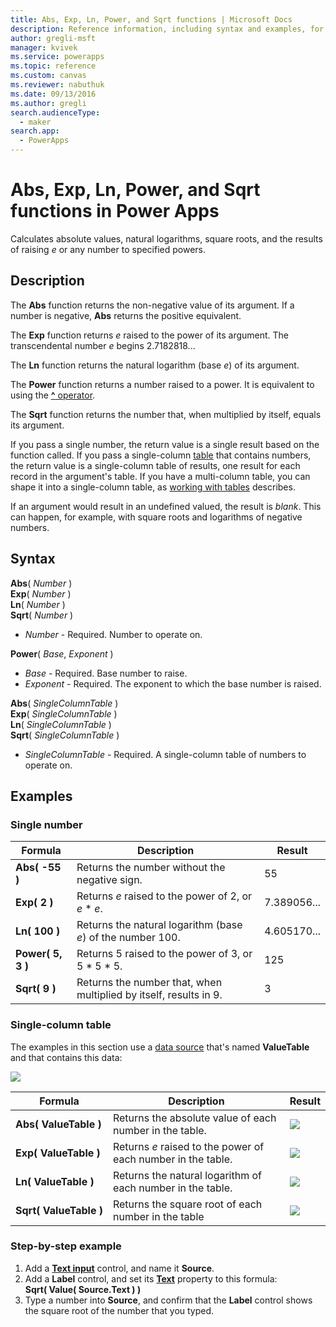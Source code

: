```yaml
---
title: Abs, Exp, Ln, Power, and Sqrt functions | Microsoft Docs
description: Reference information, including syntax and examples, for the Abs, Sqrt, and other functions in Power Apps
author: gregli-msft
manager: kvivek
ms.service: powerapps
ms.topic: reference
ms.custom: canvas
ms.reviewer: nabuthuk
ms.date: 09/13/2016
ms.author: gregli
search.audienceType: 
  - maker
search.app: 
  - PowerApps
---
```

# Abs, Exp, Ln, Power, and Sqrt functions in Power Apps
Calculates absolute values, natural logarithms, square roots, and the results of raising *e* or any number to specified powers.

## Description
The **Abs** function returns the non-negative value of its argument. If a number is negative, **Abs** returns the positive equivalent.

The **Exp** function returns *e* raised to the power of its argument.  The transcendental number *e* begins 2.7182818...

The **Ln** function returns the natural logarithm (base *e*) of its argument.

The **Power** function returns a number raised to a power.  It is equivalent to using the [**^** operator](operators.md).

The **Sqrt** function returns the number that, when multiplied by itself, equals its argument.

If you pass a single number, the return value is a single result based on the function called.  If you pass a single-column [table](../working-with-tables.md) that contains numbers, the return value is a single-column table of results, one result for each record in the argument's table. If you have a multi-column table, you can shape it into a single-column table, as [working with tables](../working-with-tables.md) describes.  

If an argument would result in an undefined valued, the result is *blank*.  This can happen, for example, with square roots and logarithms of negative numbers.

## Syntax
**Abs**( *Number* )<br>**Exp**( *Number* )<br>**Ln**( *Number* )<br>**Sqrt**( *Number* )

* *Number* - Required. Number to operate on.

**Power**( *Base*, *Exponent* )

* *Base* - Required. Base number to raise.
* *Exponent* - Required. The exponent to which the base number is raised.

**Abs**( *SingleColumnTable* )<br>**Exp**( *SingleColumnTable* )<br>**Ln**( *SingleColumnTable* )<br>**Sqrt**( *SingleColumnTable* )

* *SingleColumnTable* - Required. A single-column table of numbers to operate on.

## Examples
### Single number

| Formula | Description | Result |
| --- | --- | --- |
| **Abs( -55 )** |Returns the number without the negative sign. |55 |
| **Exp( 2 )** |Returns *e* raised to the power of 2, or *e* \* *e*. |7.389056... |
| **Ln( 100 )** |Returns the natural logarithm (base *e*) of the number 100. |4.605170... |
| **Power( 5, 3 )** |Returns 5 raised to the power of 3, or 5 \* 5 \* 5. |125 |
| **Sqrt( 9 )** |Returns the number that, when multiplied by itself, results in 9. |3 |

### Single-column table
The examples in this section use a [data source](../working-with-data-sources.md) that's named **ValueTable** and that contains this data:

![](media/function-numericals/values.png)

| Formula | Description | Result |
| --- | --- | --- |
| **Abs(&nbsp;ValueTable&nbsp;)** |Returns the absolute value of each number in the table. | ![](media/function-numericals/values-abs.png) |
| **Exp(&nbsp;ValueTable&nbsp;)** |Returns *e* raised to the power of each number in the table. | ![](media/function-numericals/values-exp.png) |
| **Ln(&nbsp;ValueTable&nbsp;)** |Returns the natural logarithm of each number in the table. | ![](media/function-numericals/values-ln.png) |
| **Sqrt(&nbsp;ValueTable&nbsp;)** |Returns the square root of each number in the table |![](media/function-numericals/values-sqrt.png) |

### Step-by-step example
1. Add a **[Text input](../controls/control-text-input.md)** control, and name it **Source**.
2. Add a **Label** control, and set its **[Text](../controls/properties-core.md)** property to this formula:
   <br>
   **Sqrt( Value( Source.Text ) )**
3. Type a number into **Source**, and confirm that the **Label** control shows the square root of the number that you typed.

